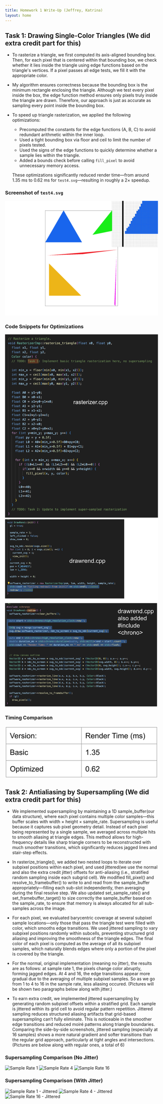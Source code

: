 ```yaml
---
title: Homework 1 Write-Up (Jeffrey, Katrina)
layout: home
---
```


## Task 1: Drawing Single-Color Triangles (We did extra credit part for this)

- To rasterize a triangle, we first computed its axis-aligned bounding box. Then, for each pixel that is centered within that bounding box, we check whether it lies inside the triangle using edge functions based on the triangle's vertices. If a pixel passes all edge tests, we fill it with the appropriate color.

- My algorithm ensures correctness because the bounding box is the minimum rectangle enclosing the triangle. Although we test every pixel inside the box, the edge function method ensures only pixels truly inside the triangle are drawn. Therefore, our approach is just as accurate as sampling every point inside the bounding box.

- To speed up triangle rasterization, we applied the following optimizations:
  - Precomputed the constants for the edge functions (A, B, C) to avoid redundant arithmetic within the inner loop.
  - Used a tight bounding box via floor and ceil to limit the number of pixels tested.
  - Used the signs of the edge functions to quickly determine whether a sample lies within the triangle.
  - Added a bounds check before calling `fill_pixel` to avoid unnecessary memory access.
  
  These optimizations significantly reduced render time—from around 1.35 ms to 0.62 ms for `test4.svg`—resulting in roughly a 2× speedup.

### Screenshot of `test4.svg`
![test4](assets/realtask1.png)

### Code Snippets for Optimizations
![optimization1](assets/realtask1-1.png)
![optimization2](assets/realtask1-2.png)

### Timing Comparison
![timing](assets/realtask1-3.png)


## Task 2: Antialiasing by Supersampling (We did extra credit part for this)

- We implemented supersampling by maintaining a 1D sample_buffer(our data structure), where each pixel contains multiple color samples—this buffer scales with width × height × sample_rate. Supersampling is useful because it captures sub pixel geometry detail. Instead of each pixel being represented by a single sample, we averaged across multiple hits to smooth aliasing at triangle edges. This method allows for high-frequency details like sharp triangle corners to be reconstructed with much smoother transitions, which significantly reduces jagged lines and stair-step effects.
  
- In rasterize_triangle(), we added two nested loops to iterate over subpixel positions within each pixel, and used jittered(we use the normal and also the extra credit jitter) offsets for anti-aliasing (i.e., stratified random sampling inside each subgrid cell). We modified fill_pixel() and resolve_to_framebuffer() to write to and read from the sample_buffer appropriately—filling each sub-slot independently, then averaging during the final resolve step. We also updated set_sample_rate() and set_framebuffer_target() to size correctly the sample_buffer based on the sample_rate, to ensure that memory is always allocated for all sub-samples across the image.
  
- For each pixel, we evaluated barycentric coverage at several subpixel sample locations—only those that pass the triangle test were filled with color, which smooths edge transitions. We used jittered sampling to vary subpixel positions randomly within subcells, preventing structured grid aliasing and improving the smoothness of the triangle edges. The final color of each pixel is computed as the average of all its subpixel samples, which naturally blends edges where only a portion of the pixel is covered by the triangle.

- For the normal, original implementation (meaning no jitter), the results are as follows: at sample rate 1, the pixels change color abruptly, forming jagged edges. At 4 and 16, the edge transitions appear more gradual due to the averaging of multiple subpixel samples. So as we go from 1 to 4 to 16 in the sample rate, less aliasing occured. (Pictures will be shown two paragraphs below along with jitter.)

- To earn extra credit, we implemented jittered supersampling by generating random subpixel offsets within a stratified grid. Each sample is jittered within its grid cell to avoid regular pattern repetition. Jittered sampling reduces structured aliasing artifacts that grid-based supersampling can’t fully eliminate. This is noticeable in the smoother edge transitions and reduced moiré patterns along triangle boundaries. Comparing the side-by-side screenshots, jittered sampling (especially at 16 samples) shows a more natural gradient and softer transitions than the regular grid approach, particularly at tight angles and intersections. (Pictures are below along with regular ones, a total of 6)

### Supersampling Comparison (No Jitter)
![Sample Rate 1](images/regular1pixel.png)
![Sample Rate 4](images/regular4pixel.png)
![Sample Rate 16](images/regular16pixel.png)

### Supersampling Comparison (With Jitter)
![Sample Rate 1 - Jittered](images/jitter1pixel.png)
![Sample Rate 4 - Jittered](images/jitter4pixel.png)
![Sample Rate 16 - Jittered](images/jitter16pixel.png)









